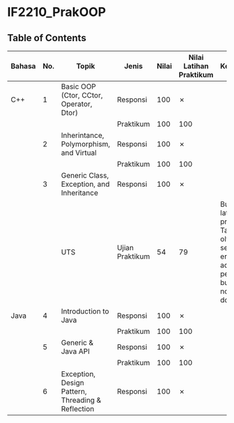 # IF2210_PrakOOP

## **Table of Contents**
| Bahasa | No. | Topik | Jenis | Nilai | Nilai Latihan Praktikum | Keterangan |
|------|----|----|-------|---------------|------|---|
| C++ | 1 | Basic OOP (Ctor, CCtor, Operator, Dtor) | Responsi | 100 | &cross; | |
|     |    |       | Praktikum | 100 | 100 | |
|     | 2 | Inherintance, Polymorphism, and Virtual | Responsi | 100 | &cross; | |
|     |   |       | Praktikum | 100 | 100 | |
|     | 3 | Generic Class, Exception, and Inheritance | Responsi | 100 | &cross; | |
|     |   |   UTS    | Ujian Praktikum | 54 | 79 | Bukan latihan praktikum. Tapi olympianya sempet error jadi ada perbaikan buat satu nomor doang.|
|Java | 4 | Introduction to Java | Responsi  | 100 | &cross; | |
|     |   |      | Praktikum  | 100 | 100 | |
|      | 5 | Generic & Java API | Responsi  | 100 | &cross; | |
|      |   |     | Praktikum  | 100 | 100 | |
|      | 6 | Exception, Design Pattern, Threading & Reflection | Responsi  | 100 | &cross; | |
